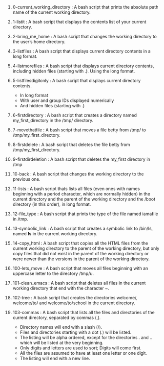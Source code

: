 1. 0-current_working_directory : A bash script that prints the absolute path name of the current working directory.

2. 1-listit : A bash script that displays the contents list of your current directory.

3. 2-bring_me_home :  A bash script that changes the working directory to the user’s home directory.

4. 3-listfiles : A bash script that displays current directory contents in a long format.

5. 4-listmorefiles : A bash script that displays current directory contents, including hidden files (starting with .). Using the long format.

6. 5-listfilesdigitonly : A bash script that displays current directory contents.
	- In long format
	- With user and group IDs displayed numerically
	- And hidden files (starting with .)

7. 6-firstdirectory : A bash script that creates a directory named my_first_directory in the /tmp/ directory.

8. 7-movethatfile : A bash script that moves a file betty from /tmp/ to /tmp/my_first_directory.

9. 8-firstdelete : A bash script that deletes the file betty from /tmp/my_first_directory.

10. 9-firstdirdeletion : A bash script that deletes the my_first directory in /tmp

11. 10-back : A bash script that changes the working directory to the previous one.

12. 11-lists : A bash script thats lists all files (even ones with names beginning with a period character, which are normally hidden) in the current directory and the parent of the working directory and the /boot directory (in this order), in long format.

13. 12-file_type : A bash script that prints the type of the file named iamafile in /tmp.

14. 13-symbolic_link : A bash script that creates a symbolic link to /bin/ls, named __ls__ in the current working directory.

15. 14-copy_html : A bash script that copies all the HTML files from the current working directory to the parent of the working directory, but only copy files that did not exist in the parent of the working directory or were newer than the versions in the parent of the working directory.

16. 100-lets_move : A bash script that moves all files beginning with an uppercase letter to the directory /tmp/u.

17. 101-clean_emacs : A bash script that deletes all files in the current working directory that end with the character ~.

18. 102-tree : A bash script that creates the directories welcome/, welcome/to/ and welcome/to/school in the current directory.

19. 103-commas : A bash script that lists all the files and directories of the current directory, separated by commas (,).
	- Directory names will end with a slash (/).
	- Files and directories starting with a dot (.) will be listed.
	- The listing will be alpha ordered, except for the directories . and .. which will be listed at the very beginning.
	- Only digits and letters are used to sort; Digits will come first.
	- All the files are assumed to have at least one letter or one digit.
	- The listing will end with a new line.
